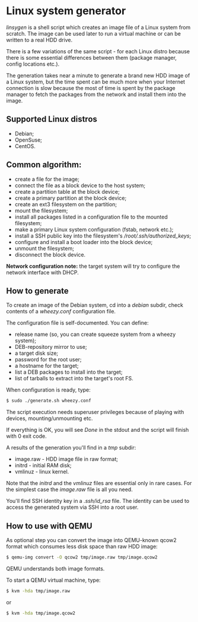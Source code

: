 # Linux system generator

_linsygen_ is a shell script which creates an image file of
a Linux system from scratch. The image can be used later to
run a virtual machine or can be written to a real HDD drive.

There is a few variations of the same script - for each Linux
distro because there is some essential differences between them
(package manager, config locations etc.).

The generation takes near a minute to generate a brand new HDD
image of a Linux system, but the time spent can be much more
when your Internet connection is slow because the most of time
is spent by the package manager to fetch the packages from the
network and install them into the image.

## Supported Linux distros

* Debian;
* OpenSuse;
* CentOS.

## Common algorithm:

* create a file for the image;
* connect the file as a block device to the host system;
* create a partition table at the block device;
* create a primary partition at the block device;
* create an ext3 filesystem on the partition;
* mount the filesystem;
* install all packages listed in a configuration file to
 the mounted filesystem;
* make a primary Linux system configuration (fstab, network etc.);
* install a SSH public key into the filesystem's
 _/root/.ssh/authorized_keys_;
* configure and install a boot loader into the block device;
* unmount the filesystem;
* disconnect the block device.

**Network configuration note:** the target system will try to
configure the network interface with DHCP.

## How to generate

To create an image of the Debian system, cd into a _debian_ subdir,
check contents of a _wheezy.conf_ configuration file.

The configuration file is self-documented. You can define:

* release name (so, you can create squeeze system from a wheezy system);
* DEB-repository mirror to use;
* a target disk size;
* password for the root user;
* a hostname for the target;
* list a DEB packages to install into the target;
* list of tarballs to extract into the target's root FS.

When configuration is ready, type:

```sh
$ sudo ./generate.sh wheezy.conf
```

The script execution needs superuser privileges because of playing
with devices, mounting/unmounting etc.

If everything is OK, you will see _Done_ in the stdout and the script
will finish with 0 exit code.

A results of the generation you'll find in a _tmp_ subdir:

* image.raw - HDD image file in raw format;
* initrd - initial RAM disk;
* vmlinuz - linux kernel.

Note that the _initrd_ and the _vmlinuz_ files are essential only in
rare cases. For the simplest case the _image.raw_ file is all you need.

You'll find SSH identity key in a _.ssh/id_rsa_ file. The identity can
be used to access the generated system via SSH into a root user.

## How to use with QEMU

As optional step you can convert the image into QEMU-known qcow2 format
which consumes less disk space than raw HDD image:

```sh
$ qemu-img convert -O qcow2 tmp/image.raw tmp/image.qcow2
```

QEMU understands both image formats.

To start a QEMU virtual machine, type:

```sh
$ kvm -hda tmp/image.raw
```

or

```sh
$ kvm -hda tmp/image.qcow2
```
